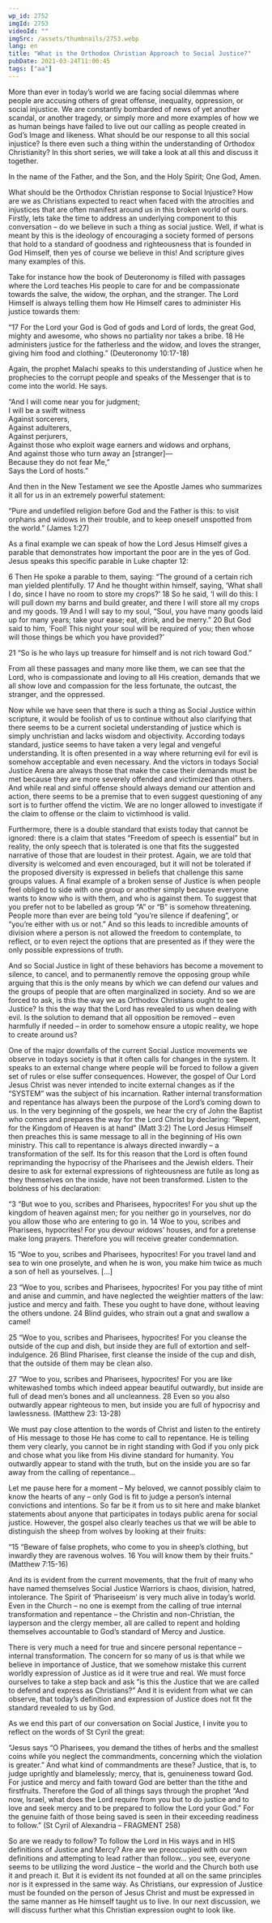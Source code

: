 ```yaml
---
wp_id: 2752
imgId: 2753
videoId: ""
imgSrc: /assets/thumbnails/2753.webp
lang: en
title: "What is the Orthodox Christian Approach to Social Justice?"
pubDate: 2021-03-24T11:00:45
tags: ["aa"]
---
```


<!-- page: 6 -->

<p>More than ever in today’s world we are facing social dilemmas where people are accusing others of great offense, inequality, oppression, or social injustice. We are constantly bombarded of news of yet another scandal, or another tragedy, or simply more and more examples of how we as human beings have failed to live out our calling as people created in God’s Image and likeness. What should be our response to all this social injustice? Is there even such a thing within the understanding of Orthodox Christianity? In this short series, we will take a look at all this and discuss it together.</p>
<p>In the name of the Father, and the Son, and the Holy Spirit; One God, Amen.</p>
<p>What should be the Orthodox Christian response to Social Injustice? How are we as Christians expected to react when faced with the atrocities and injustices that are often manifest around us in this broken world of ours. Firstly, lets take the time to address an underlying component to this conversation – do we believe in such a thing as social justice. Well, if what is meant by this is the ideology of encouraging a society formed of persons that hold to a standard of goodness and righteousness that is founded in God Himself, then yes of course we believe in this! And scripture gives many examples of this.</p>
<p>Take for instance how the book of Deuteronomy is filled with passages where the Lord teaches His people to care for and be compassionate towards the salve, the widow, the orphan, and the stranger. The Lord Himself is always telling them how He Himself cares to administer His justice towards them:</p>
<p>“17 For the Lord your God is God of gods and Lord of lords, the great God, mighty and awesome, who shows no partiality nor takes a bribe. 18 He administers justice for the fatherless and the widow, and loves the stranger, giving him food and clothing.” (Deuteronomy 10:17-18)</p>
<p>Again, the prophet Malachi speaks to this understanding of Justice when he prophecies to the corrupt people and speaks of the Messenger that is to come into the world. He says.</p>
<p>“And I will come near you for judgment;<br />
I will be a swift witness<br />
Against sorcerers,<br />
Against adulterers,<br />
Against perjurers,<br />
Against those who exploit wage earners and widows and orphans,<br />
And against those who turn away an [stranger]—<br />
Because they do not fear Me,”<br />
Says the Lord of hosts.”</p>
<p>And then in the New Testament we see the Apostle James who summarizes it all for us in an extremely powerful statement:</p>
<p>“Pure and undefiled religion before God and the Father is this: to visit orphans and widows in their trouble, and to keep oneself unspotted from the world.” (James 1:27)</p>
<p>As a final example we can speak of how the Lord Jesus Himself gives a parable that demonstrates how important the poor are in the yes of God. Jesus speaks this specific parable in Luke chapter 12:</p>
<p>6 Then He spoke a parable to them, saying: “The ground of a certain rich man yielded plentifully. 17 And he thought within himself, saying, ‘What shall I do, since I have no room to store my crops?’ 18 So he said, ‘I will do this: I will pull down my barns and build greater, and there I will store all my crops and my goods. 19 And I will say to my soul, “Soul, you have many goods laid up for many years; take your ease; eat, drink, and be merry.” 20 But God said to him, ‘Fool! This night your soul will be required of you; then whose will those things be which you have provided?’</p>
<p>21 “So is he who lays up treasure for himself and is not rich toward God.”</p>
<p>From all these passages and many more like them, we can see that the Lord, who is compassionate and loving to all His creation, demands that we all show love and compassion for the less fortunate, the outcast, the stranger, and the oppressed.</p>
<p>Now while we have seen that there is such a thing as Social Justice within scripture, it would be foolish of us to continue without also clarifying that there seems to be a current societal understanding of justice which is simply unchristian and lacks wisdom and objectivity. According todays standard, justice seems to have taken a very legal and vengeful understanding. It is often presented in a way where returning evil for evil is somehow acceptable and even necessary. And the victors in todays Social Justice Arena are always those that make the case their demands must be met because they are more severely offended and victimized than others. And while real and sinful offense should always demand our attention and action, there seems to be a premise that to even suggest questioning of any sort is to further offend the victim. We are no longer allowed to investigate if the claim to offense or the claim to victimhood is valid.</p>
<p>Furthermore, there is a double standard that exists today that cannot be ignored: there is a claim that states “Freedom of speech is essential” but in reality, the only speech that is tolerated is one that fits the suggested narrative of those that are loudest in their protest. Again, we are told that diversity is welcomed and even encouraged, but it will not be tolerated if the proposed diversity is expressed in beliefs that challenge this same groups values. A final example of a broken sense of Justice is when people feel obliged to side with one group or another simply because everyone wants to know who is with them, and who is against them. To suggest that you prefer not to be labelled as group “A” or “B” is somehow threatening. People more than ever are being told “you’re silence if deafening”, or “you’re either with us or not.” And so this leads to incredible amounts of division where a person is not allowed the freedom to contemplate, to reflect, or to even reject the options that are presented as if they were the only possible expressions of truth.</p>
<p>And so Social Justice in light of these behaviors has become a movement to silence, to cancel, and to permanently remove the opposing group while arguing that this is the only means by which we can defend our values and the groups of people that are often marginalized in society. And so we are forced to ask, is this the way we as Orthodox Christians ought to see Justice? Is this the way that the Lord has revealed to us when dealing with evil. Is the solution to demand that all opposition be removed – even harmfully if needed – in order to somehow ensure a utopic reality, we hope to create around us?</p>
<p>One of the major downfalls of the current Social Justice movements we observe in todays society is that it often calls for changes in the system. It speaks to an external change where people will be forced to follow a given set of rules or else suffer consequences. However, the gospel of Our Lord Jesus Christ was never intended to incite external changes as if the “SYSTEM” was the subject of his incarnation. Rather internal transformation and repentance has always been the purpose of the Lord’s coming down to us. In the very beginning of the gospels, we hear the cry of John the Baptist who comes and prepares the way for the Lord Christ by declaring: “Repent, for the Kingdom of Heaven is at hand” (Matt 3:2) The Lord Jesus Himself then preaches this is same message to all in the beginning of His own ministry. This call to repentance is always directed inwardly – a transformation of the self. Its for this reason that the Lord is often found reprimanding the hypocrisy of the Pharisees and the Jewish elders. Their desire to ask for external expressions of righteousness are futile as long as they themselves on the inside, have not been transformed. Listen to the boldness of his declaration:</p>
<p>“3 “But woe to you, scribes and Pharisees, hypocrites! For you shut up the kingdom of heaven against men; for you neither go in yourselves, nor do you allow those who are entering to go in. 14 Woe to you, scribes and Pharisees, hypocrites! For you devour widows’ houses, and for a pretense make long prayers. Therefore you will receive greater condemnation.</p>
<p>15 “Woe to you, scribes and Pharisees, hypocrites! For you travel land and sea to win one proselyte, and when he is won, you make him twice as much a son of hell as yourselves. […]</p>
<p>23 “Woe to you, scribes and Pharisees, hypocrites! For you pay tithe of mint and anise and cummin, and have neglected the weightier matters of the law: justice and mercy and faith. These you ought to have done, without leaving the others undone. 24 Blind guides, who strain out a gnat and swallow a camel!</p>
<p>25 “Woe to you, scribes and Pharisees, hypocrites! For you cleanse the outside of the cup and dish, but inside they are full of extortion and self-indulgence. 26 Blind Pharisee, first cleanse the inside of the cup and dish, that the outside of them may be clean also.</p>
<p>27 “Woe to you, scribes and Pharisees, hypocrites! For you are like whitewashed tombs which indeed appear beautiful outwardly, but inside are full of dead men’s bones and all uncleanness. 28 Even so you also outwardly appear righteous to men, but inside you are full of hypocrisy and lawlessness. (Matthew 23: 13-28)</p>
<p>We must pay close attention to the words of Christ and listen to the entirety of His message to those He has come to call to repentance. He is telling them very clearly, you cannot be in right standing with God if you only pick and chose what you like from His divine standard for humanity. You outwardly appear to stand with the truth, but on the inside you are so far away from the calling of repentance…</p>
<p>Let me pause here for a moment &#8211; My beloved, we cannot possibly claim to know the hearts of any – only God is fit to judge a person’s internal convictions and intentions. So far be it from us to sit here and make blanket statements about anyone that participates in todays public arena for social justice. However, the gospel also clearly teaches us that we will be able to distinguish the sheep from wolves by looking at their fruits:</p>
<p>“15 “Beware of false prophets, who come to you in sheep’s clothing, but inwardly they are ravenous wolves. 16 You will know them by their fruits.” (Matthew 7:15-16)</p>
<p>And its is evident from the current movements, that the fruit of many who have named themselves Social Justice Warriors is chaos, division, hatred, intolerance. The Spirit of ‘Phariseeism’ is very much alive in today’s world. Even in the Church – no one is exempt from the calling of true internal transformation and repentance – the Christin and non-Christian, the layperson and the clergy member, all are called to repent and holding themselves accountable to God’s standard of Mercy and Justice.</p>
<p>There is very much a need for true and sincere personal repentance – internal transformation. The concern for so many of us is that while we believe in importance of Justice, that we somehow mistake this current worldly expression of Justice as id it were true and real. We must force ourselves to take a step back and ask “is this the Justice that we are called to defend and express as Christians?” And it is evident from what we can observe, that today’s definition and expression of Justice does not fit the standard revealed to us by God.</p>
<p>As we end this part of our conversation on Social Justice, I invite you to reflect on the words of St Cyril the great:</p>
<p>“Jesus says “O Pharisees, you demand the tithes of herbs and the smallest coins while you neglect the commandments, concerning which the violation is greater.” And what kind of commandments are these? Justice, that is, to judge uprightly and blamelessly; mercy, that is, genuineness toward God. For justice and mercy and faith toward God are better than the tithe and firstfruits. Therefore the God of all things says through the prophet “And now, Israel, what does the Lord require from you but to do justice and to love and seek mercy and to be prepared to follow the Lord your God.” For the genuine faith of those being saved is seen in their exceeding readiness to follow.” (St Cyril of Alexandria &#8211; FRAGMENT 258)</p>
<p>So are we ready to follow? To follow the Lord in His ways and in HIS definitions of Justice and Mercy? Are are we preoccupied with our own definitions and attempting to lead rather than follow… you see, everyone seems to be utilizing the word Justice – the world and the Church both use it and preach it. But it is evident its not founded at all on the same principles nor is it expressed in the same way. As Christians, our expression of Justice must be founded on the person of Jesus Christ and must be expressed in the same manner as He himself taught us to live. In our next discussion, we will discuss further what this Christian expression ought to look like.</p>
<p>&nbsp;</p>
<p>&nbsp;</p>
